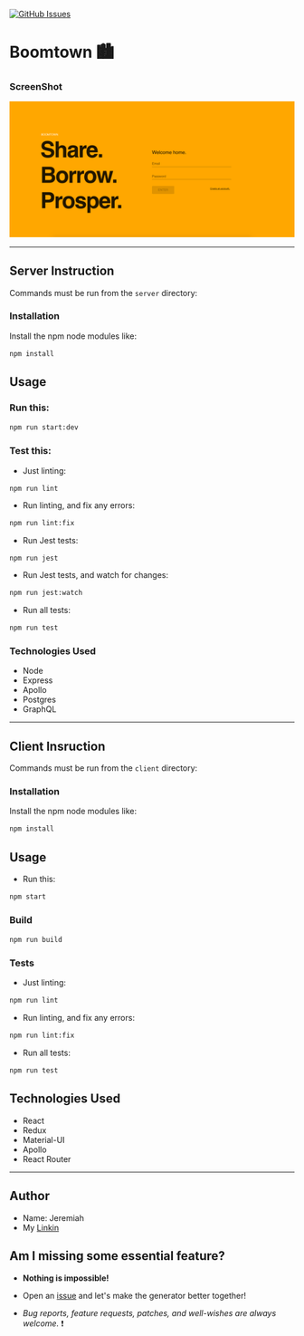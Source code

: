 [![GitHub Issues](https://img.shields.io/github/issues/IgorAntun/node-chat.svg)](https://github.com/jeremiahaguirre/boomtown/issues)

# Boomtown 🏙

### ScreenShot

![alt text](/screenshot.png)

---

## Server Instruction

Commands must be run from the `server` directory:

### Installation

Install the npm node modules like:

```bash
npm install
```

## Usage

### Run this:

```bash
npm run start:dev
```

### Test this:

- Just linting:

```bash
npm run lint
```

- Run linting, and fix any errors:

```bash
npm run lint:fix
```

- Run Jest tests:

```
npm run jest
```

- Run Jest tests, and watch for changes:

```bash
npm run jest:watch
```

- Run all tests:

```bash
npm run test
```

### Technologies Used

- Node
- Express
- Apollo
- Postgres
- GraphQL

---

## Client Insruction

Commands must be run from the `client` directory:

### Installation

Install the npm node modules like:

```bash
npm install
```

## Usage

- Run this:

```bash
npm start
```

### Build

```bash
npm run build
```

### Tests

- Just linting:

```bash
npm run lint
```

- Run linting, and fix any errors:

```bash
npm run lint:fix
```

- Run all tests:

```bash
npm run test
```

## Technologies Used

- React
- Redux
- Material-UI
- Apollo
- React Router

---

## Author

- Name: Jeremiah
- My [Linkin](https://www.linkedin.com/in/jeremiah-aguirre-606708181/)

## Am I missing some essential feature?

- **Nothing is impossible!**

- Open an [issue](https://github.com/jeremiahaguirre/boomtown/issues/new) and let's make the generator better together!

- _Bug reports, feature requests, patches, and well-wishes are always welcome._ :heavy_exclamation_mark:
